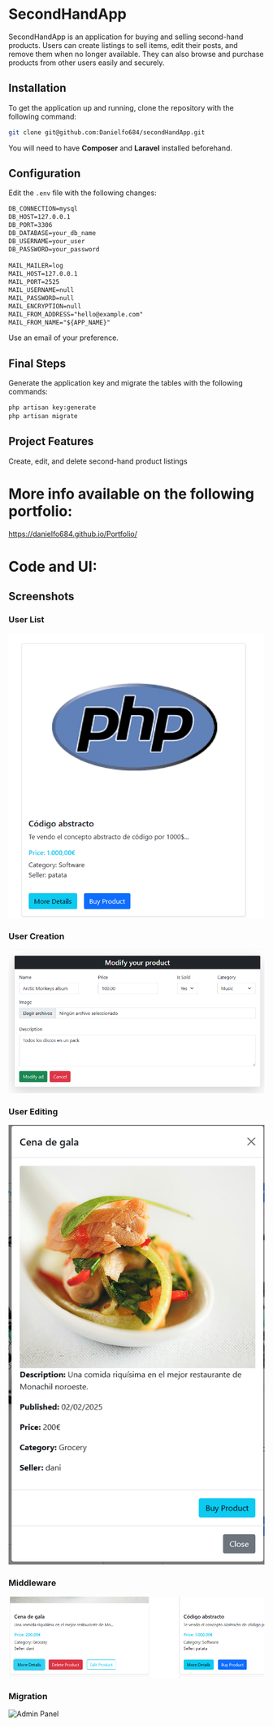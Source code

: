 
# SecondHandApp

SecondHandApp is an application for buying and selling second-hand products. Users can create listings to sell items, edit their posts, and remove them when no longer available. They can also browse and purchase products from other users easily and securely.

## Installation  

To get the application up and running, clone the repository with the following command:

```bash
git clone git@github.com:Danielfo684/secondHandApp.git
```

You will need to have **Composer** and **Laravel** installed beforehand.  

## Configuration  

Edit the `.env` file with the following changes:  

```env
DB_CONNECTION=mysql
DB_HOST=127.0.0.1
DB_PORT=3306
DB_DATABASE=your_db_name
DB_USERNAME=your_user
DB_PASSWORD=your_password

MAIL_MAILER=log
MAIL_HOST=127.0.0.1
MAIL_PORT=2525
MAIL_USERNAME=null
MAIL_PASSWORD=null
MAIL_ENCRYPTION=null
MAIL_FROM_ADDRESS="hello@example.com"
MAIL_FROM_NAME="${APP_NAME}"
```

Use an email of your preference.  

## Final Steps  

Generate the application key and migrate the tables with the following commands:  

```bash
php artisan key:generate
php artisan migrate
```

## Project Features  
Create, edit, and delete second-hand product listings


# More info available on the following portfolio:
https://danielfo684.github.io/Portfolio/


# Code and UI:

## Screenshots

### User List
![User List](/documentation/1.png)

### User Creation
![User Creation](/documentation/2.png)

### User Editing
![User Editing](/documentation/3.png)

### Middleware
![Admin Panel](/documentation/4.png)

### Migration
![Admin Panel](/documentation/5.png)
